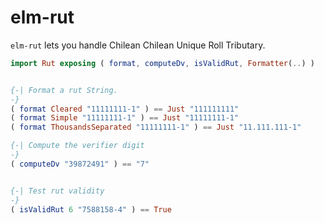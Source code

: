 # elm-rut

`elm-rut` lets you handle Chilean Chilean Unique Roll Tributary. 

```elm
import Rut exposing ( format, computeDv, isValidRut, Formatter(..) )


{-| Format a rut String.
-}
( format Cleared "11111111-1" ) == Just "111111111"
( format Simple "11111111-1" ) == Just "11111111-1"
( format ThousandsSeparated "11111111-1" ) == Just "11.111.111-1"

{-| Compute the verifier digit
-}
( computeDv "39872491" ) == "7"


{-| Test rut validity
-}
( isValidRut 6 "7588158-4" ) == True
```